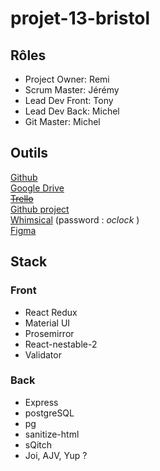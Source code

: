 # projet-13-bristol

## Rôles

- Project Owner: Remi
- Scrum Master: Jérémy
- Lead Dev Front: Tony
- Lead Dev Back: Michel
- Git Master: Michel

## Outils

[Github](https://github.com/O-clock-Valhalla/projet-13-bristol)  
[Google Drive](https://drive.google.com/drive/u/0/folders/1Ba-Q8_Z_vk6C8-oc9J79TO6lZZoXPbcH)  
~~[Trello](https://trello.com/b/16udhjpa/bristol)~~  
[Github project](https://github.com/O-clock-Valhalla/projet-13-bristol/projects/1)  
[Whimsical](https://whimsical.com/bristol-NUWNKkwzQkDMLJePVYFqam) (password : _oclock_ )  
[Figma](https://www.figma.com/proto/RWjc9Vhz3Su1K86ob0HhMt/BE-apoth%C3%A9ose?node-id=218%3A142&starting-point-node-id=60%3A121)

## Stack

### Front

- React Redux
- Material UI
- Prosemirror
- React-nestable-2
- Validator

### Back

- Express
- postgreSQL
- pg
- sanitize-html
- sQitch
- Joi, AJV, Yup ?
